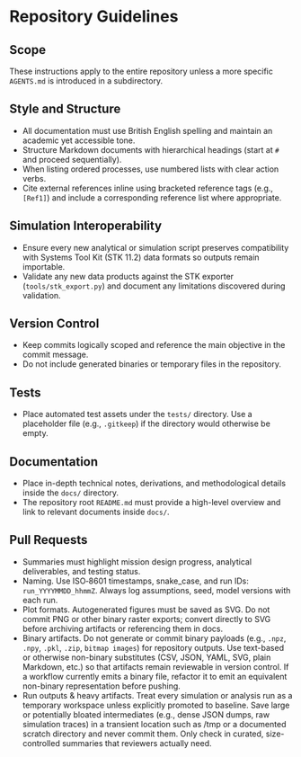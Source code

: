 # Repository Guidelines

## Scope
These instructions apply to the entire repository unless a more specific `AGENTS.md` is introduced in a subdirectory.

## Style and Structure
- All documentation must use British English spelling and maintain an academic yet accessible tone.
- Structure Markdown documents with hierarchical headings (start at `#` and proceed sequentially).
- When listing ordered processes, use numbered lists with clear action verbs.
- Cite external references inline using bracketed reference tags (e.g., `[Ref1]`) and include a corresponding reference list where appropriate.

## Simulation Interoperability
- Ensure every new analytical or simulation script preserves compatibility with Systems Tool Kit (STK 11.2) data formats so outputs remain importable.
- Validate any new data products against the STK exporter (`tools/stk_export.py`) and document any limitations discovered during validation.

## Version Control
- Keep commits logically scoped and reference the main objective in the commit message.
- Do not include generated binaries or temporary files in the repository.

## Tests
- Place automated test assets under the `tests/` directory. Use a placeholder file (e.g., `.gitkeep`) if the directory would otherwise be empty.

## Documentation
- Place in-depth technical notes, derivations, and methodological details inside the `docs/` directory.
- The repository root `README.md` must provide a high-level overview and link to relevant documents inside `docs/`.

## Pull Requests
- Summaries must highlight mission design progress, analytical deliverables, and testing status.
- Naming. Use ISO‑8601 timestamps, snake_case, and run IDs: `run_YYYYMMDD_hhmmZ`. Always log assumptions, seed, model versions with each run.
- Plot formats. Autogenerated figures must be saved as SVG. Do not commit PNG or other binary raster exports; convert directly to SVG before archiving artifacts or referencing them in docs.
- Binary artifacts. Do not generate or commit binary payloads (e.g., `.npz`, `.npy`, `.pkl`, `.zip`, `bitmap images`) for repository outputs. Use text-based or otherwise non-binary substitutes (CSV, JSON, YAML, SVG, plain Markdown, etc.) so that artifacts remain reviewable in version control. If a workflow currently emits a binary file, refactor it to emit an equivalent non-binary representation before pushing.
- Run outputs & heavy artifacts. Treat every simulation or analysis run as a temporary workspace unless explicitly promoted to baseline. Save large or potentially bloated intermediates (e.g., dense JSON dumps, raw simulation traces) in a transient location such as /tmp or a documented scratch directory and never commit them. Only check in curated, size-controlled summaries that reviewers actually need.
